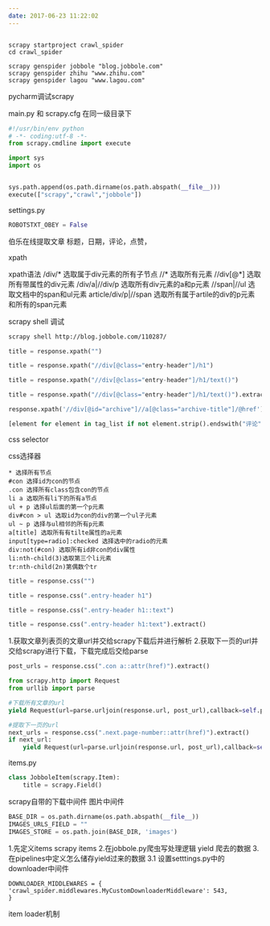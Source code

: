 ```yaml
---
date: 2017-06-23 11:22:02
---
```


```

scrapy startproject crawl_spider
cd crawl_spider

scrapy genspider jobbole "blog.jobbole.com"
scrapy genspider zhihu "www.zhihu.com"
scrapy genspider lagou "www.lagou.com"
```

pycharm调试scrapy

main.py 和 scrapy.cfg 在同一级目录下

```py
#!/usr/bin/env python
# -*- coding:utf-8 -*-
from scrapy.cmdline import execute

import sys
import os


sys.path.append(os.path.dirname(os.path.abspath(__file__)))
execute(["scrapy","crawl","jobbole"])
```

settings.py

```py
ROBOTSTXT_OBEY = False
```

伯乐在线提取文章
标题，日期，评论，点赞，

xpath

xpath语法
/div/* 选取属于div元素的所有子节点
//* 选取所有元素
//div[@*] 选取所有带属性的div元素
/div/a|//div/p 选取所有div元素的a和p元素
//span|//ul 选取文档中的span和ul元素
article/div/p|//span 选取所有属于artile的div的p元素和所有的span元素


scrapy shell 调试 

```bash
scrapy shell http://blog.jobbole.com/110287/
```

```py
title = response.xpath("")

title = response.xpath("//div[@class="entry-header"]/h1")

title = response.xpath("//div[@class="entry-header"]/h1/text()")

title = response.xpath("//div[@class="entry-header"]/h1/text()").extract()[0]

response.xpath('//div[@id="archive"]//a[@class="archive-title"]/@href').extract()
```

```py
[element for element in tag_list if not element.strip().endswith("评论")]
```

css selector

css选择器

```
* 选择所有节点
#con 选择id为con的节点
.con 选择所有class包含con的节点
li a 选取所有li下的所有a节点
ul + p 选择ul后面的第一个p元素
div#con > ul 选取id为con的div的第一个ul子元素
ul ~ p 选择与ul相邻的所有p元素
a[title] 选取所有有tilte属性的a元素
input[type=radio]:checked 选择选中的radio的元素
div:not(#con) 选取所有id非con的div属性
li:nth-child(3)选取第三个li元素
tr:nth-child(2n)第偶数个tr
```

```py
title = response.css("")

title = response.css(".entry-header h1")

title = response.css(".entry-header h1::text")

title = response.css(".entry-header h1:text").extract()
```

1.获取文章列表页的文章url并交给scrapy下载后并进行解析
2.获取下一页的url并交给scrapy进行下载，下载完成后交给parse

```py
post_urls = response.css(".con a::attr(href)").extract()
```

```py
from scrapy.http import Request
from urllib import parse

#下载所有文章的url
yield Request(url=parse.urljoin(response.url, post_url),callback=self.parse_detail)

#提取下一页的url
next_urls = response.css(".next.page-number::attr(href)").extract()
if next_url:
	yield Request(url=parse.urljoin(response.url, post_url),callback=self.parse) 
```

items.py

```py
class JobboleItem(scrapy.Item):
	title = scrapy.Field()
```

scrapy自带的下载中间件
图片中间件

```py
BASE_DIR = os.path.dirname(os.path.abspath(__file__))
IMAGES_URLS_FIELD = ""
IMAGES_STORE = os.path.join(BASE_DIR, 'images')
```

1.先定义items
scrapy items
2.在jobbole.py爬虫写处理逻辑
yield 爬去的数据
3.在pipelines中定义怎么储存yield过来的数据
3.1 设置setttings.py中的downloader中间件
```
DOWNLOADER_MIDDLEWARES = {   'crawl_spider.middlewares.MyCustomDownloaderMiddleware': 543,
}
```

item loader机制


